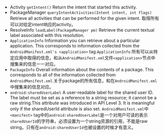 + Activity ``getIntent()`` Return the intent that started this activity.
+ PackageManager ``queryIntentActivities(Intent intent, int flags)`` Retrieve all activities that can be performed for the given intent. 取得所有可以对给定intent响应的activity。
+ ResolveInfo ``loadLabel(PackageManager pm)`` Retrieve the current textual label associated with this resolution.
+ ``ApplicationInfo`` Information you can retrieve about a particular application. This corresponds to information collected from the ``AndroidManifest.xml's <application>`` tag.``ApplicationInfo`` 所有可以从特定应用中取得的信息，和从``AndroidManifest.xml``文件``<application>``节点中搜集来的信息一一对应。
+ ``PackageInfo`` Overall information about the contents of a package. This corresponds to all of the information collected from ``AndroidManifest.xml``.关于package的所有信息，和在``AndroidManifest.xml``中搜集来的信息对应。
+ ``android:sharedUserLabel`` A user-readable label for the shared user ID. The label must be set as a reference to a string resource; it cannot be a raw string.This attribute was introduced in API Level 3. It is meaningful only if the sharedUserId attribute is also set. ``AndroidManifest.xml``中``<manifest>`` tag中的``android:sharedUserLabel``是一个对用户可读的表示``sharedUserId``的字符串，必须设置为一个string资源的引用，不能是raw string。只有在``android:sharedUserId``也被设置的时候才有意义。